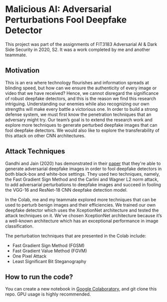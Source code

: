# Malicious AI: Adversarial Perturbations Fool Deepfake Detector
This project was part of the assignments of FIT3183 Adversarial AI & Dark Side Security in 2020, S2. It was a work completed by me and another teammate. 

## Motivation
This is an era where technology flourishes and information spreads at blinding speed, but how can we ensure the authenticity of every image or video that we have received? Hence, we cannot disregard the significance of robust deepfake detectors, and this is the reason we find this research intriguing. Understanding our enemies while also recognizing our own strengths will make every battle a victorious one. In order to build a strong defense system, we must first know the penetration techniques that an adversary might try. Our team’s goal is to extend the research work and explore more techniques to generate perturbed deepfake images that can fool deepfake detectors. We would also like to explore the transferability of this attack on other CNN architectures. 

## Attack Techniques
Gandhi and Jain (2020) has demonstrated in their [paper](https://arxiv.org/pdf/2003.10596v2.pdf) that they're able to generate adversarial deepfake images in order to fool deepfake detectors in both black-box and white-box settings. They used two techniques, namely, the Fast Gradient Sign Method and the Carlini and Wagner L2 norm attack, to add adversarial perturbations to deepfake images and succeed in fooling the VGG-16 and ResNet-18 CNN deepfake detection model.

In the Colab, me and my teammate explored more techniques that can be used to perturb benign images and their efficiencies. We trained our own deepfake detector which uses the XceptionNet architecture and tested the attack techniques on it. We've chosen XceptionNet architecture because it’s a well-known architecture which has an exceptional performance in image classification.

The perturbation techniques that are presented in the Colab include:
- Fast Gradient Sign Method (FGSM)
- Fast Gradient Value Method (FGVM)
- One Pixel Attack
- Least Significant Bit Steganography

## How to run the code?
You can create a new notebook in [Google Colaboratory](https://colab.research.google.com/), and git clone this repo. GPU usage is highly recommended.

